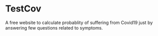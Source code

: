 # TestCov
A free website to calculate probablity of suffering from Covid19 just by answering few questions related to symptoms.
